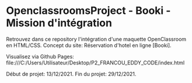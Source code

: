# OpenclassroomsProject - Booki - Mission d'intégration
Retrouvez dans ce repository l'intégration d'une maquette OpenClassroom en HTML/CSS. Concept du site: Réservation d'hotel en ligne [Booki].

Visualisez via Github Pages:     file:///C:/Users/Utilisateur/Desktop/P2_FRANCOU_EDDY_CODE/index.html

Début de projet: 13/12/2021. Fin du projet: 29/12/2021.
